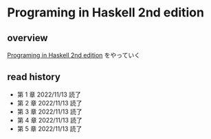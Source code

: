 # Programing in Haskell 2nd edition

## overview
[Programing in Haskell 2nd edition](https://www.lambdanote.com/collections/haskell) をやっていく

## read history

- 第 1 章 2022/11/13 読了
- 第 2 章 2022/11/13 読了
- 第 3 章 2022/11/13 読了
- 第 4 章 2022/11/13 読了
- 第 5 章 2022/11/13 読了